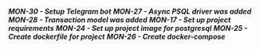 ***MON-30 - Setup Telegram bot***
***MON-27 - Async PSQL driver was added***
***MON-28 - Transaction model was added***
***MON-17 - Set up project requirements***
***MON-24 - Set up project image for postgresql***
***MON-25 - Create dockerfile for project***
***MON-26 - Create docker-compose***
